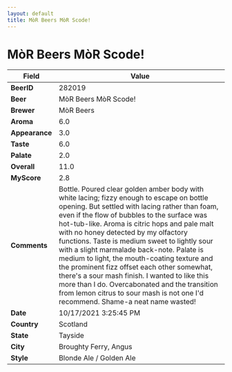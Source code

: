 ```yaml
---
layout: default
title: MòR Beers MòR Scode!
---
```


# MòR Beers MòR Scode!

| Field         | Value     |
|---------------|-----------|
| **BeerID** | 282019 |
| **Beer** | MòR Beers MòR Scode! |
| **Brewer** | MòR Beers |
| **Aroma** | 6.0 |
| **Appearance** | 3.0 |
| **Taste** | 6.0 |
| **Palate** | 2.0 |
| **Overall** | 11.0 |
| **MyScore** | 2.8 |
| **Comments** | Bottle. Poured clear golden amber body with white lacing; fizzy enough to escape on bottle opening. But settled with lacing rather than foam, even if the flow of bubbles to the surface was hot-tub-like. Aroma is citric hops and pale malt with no honey detected by my olfactory functions. Taste is medium sweet to lightly sour with a slight marmalade back-note. Palate is medium to light, the mouth-coating texture and the prominent fizz offset each other somewhat, there's a sour mash finish. I wanted to like this more than I do. Overcabonated and the transition from lemon citrus to sour mash is not one I'd recommend. Shame-a neat name wasted! |
| **Date** | 10/17/2021 3:25:45 PM |
| **Country** | Scotland |
| **State** | Tayside |
| **City** | Broughty Ferry, Angus |
| **Style** | Blonde Ale / Golden Ale |
